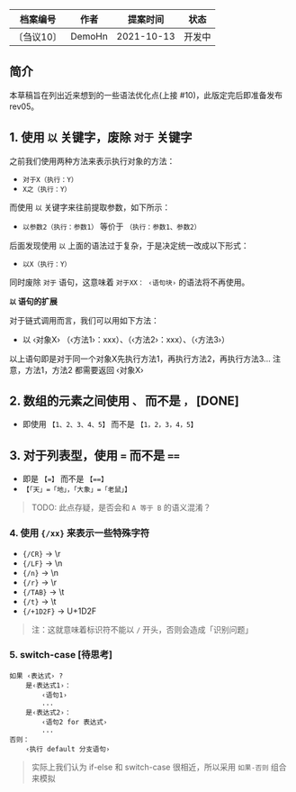 | 档案编号| 作者| 提案时间 | 状态 |
|:----:|:----:|:----:|:----:|
|〔刍议10〕| DemoHn | 2021-10-13 | 开发中 |

## 简介

本草稿旨在列出近来想到的一些语法优化点(上接 #10)，此版定完后即准备发布 rev05。

## 1. 使用 `以` 关键字，废除 `对于` 关键字

之前我们使用两种方法来表示执行对象的方法：

  - `对于X（执行：Y）`
  - `X之（执行：Y）`

而使用 `以` 关键字来往前提取参数，如下所示：

  - `以参数2（执行：参数1）` 等价于 `（执行：参数1、参数2）`

后面发现使用 `以` 上面的语法过于复杂，于是决定统一改成以下形式：

  - `以X（执行：Y）`
    
同时废除 `对于` 语句，这意味着 `对于XX： ‹语句块›` 的语法将不再使用。

**`以` 语句的扩展**

对于链式调用而言，我们可以用如下方法：

  - 以 ‹对象X› （‹方法1›：xxx）、（‹方法2›：xxx）、（‹方法3›）

  以上语句即是对于同一个对象X先执行方法1，再执行方法2，再执行方法3... 注意，方法1，方法2 都需要返回 ‹对象X›

## 2. 数组的元素之间使用 `、` 而不是 `，` [DONE]

- 即使用 `【1、2、3、4、5】` 而不是 `【1，2，3，4，5】`

## 3. 对于列表型，使用 `=` 而不是 `==`

- 即是 `【=】` 而不是 `【==】`
- `【「天」=「地」，「大象」=「老鼠」】`

> TODO: 此点存疑，是否会和 `A 等于 B` 的语义混淆？

### 4. 使用 `{/xx}` 来表示一些特殊字符

- `{/CR}` -> \r
- `{/LF}` -> \n
- `{/n}` -> \n
- `{/r}` -> \r
- `{/TAB}` -> \t
- `{/t}` -> \t
- `{/+1D2F}` -> U+1D2F

> 注：这就意味着标识符不能以 `/` 开头，否则会造成「识别问题」

### 5. switch-case [待思考]

```
如果 ‹表达式› ? 
    是‹表达式1›：
        ‹语句1›
        ...
    是‹表达式2›：
        ‹语句2 for 表达式›
        ...
否则：
    ‹执行 default 分支语句›
```

> 实际上我们认为 if-else 和 switch-case 很相近，所以采用 `如果-否则` 组合来模拟